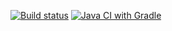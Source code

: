 [![Build status](https://ci.appveyor.com/api/projects/status/sy4pi4pdbtlw1ntx?svg=true)](https://ci.appveyor.com/project/AndreyTu/alfacardtest)
[![Java CI with Gradle](https://github.com/AndreyTu/AlfaCardTest/actions/workflows/gradle.yml/badge.svg)](https://github.com/AndreyTu/AlfaCardTest/actions/workflows/gradle.yml)
